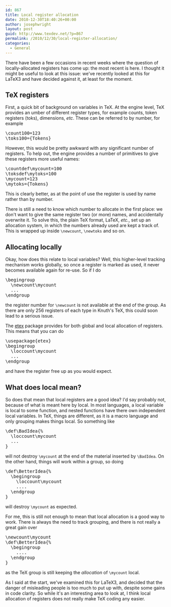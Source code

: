 ```yaml
---
id: 867
title: Local register allocation
date: 2010-12-30T18:40:26+00:00
author: josephwright
layout: post
guid: http://www.texdev.net/?p=867
permalink: /2010/12/30/local-register-allocation/
categories:
  - General
---
```

There have been a few occasions in recent weeks where the question of locally-allocated registers has come up: the most recent is here. I thought it might be useful to look at this issue: we've recently looked at this for LaTeX3 and have decided against it, at least for the moment.
<h2>TeX registers</h2>
First, a quick bit of background on variables in TeX. At the engine level, TeX provides an umber of different register types, for example counts, token registers (toks), dimensions, <em>etc</em>. These can be referred to by number, for example
<pre>\count100=123
\toks100={Tokens}</pre>
However, this would be pretty awkward with any significant number of registers. To help out, the engine provides a number of primitives to give these registers more useful names:
<pre>\countdef\mycount=100
\toksdef\mytoks=100
\mycount=123
\mytoks={Tokens}</pre>
This is clearly better, as at the point of use the register is used by name rather than by number.

There is still a need to know which number to allocate in the first place: we don't want to give the same register two (or more) names, and accidentally overwrite it. To solve this, the plain TeX format, LaTeX, <em>etc.</em>, set up an allocation system, in which the numbers already used are kept a track of. This is wrapped up inside <code>\newcount</code>, <code>\newtoks</code> and so on.
<h2>Allocating locally</h2>
Okay, how does this relate to local variables? Well, this higher-level tracking mechanism works globally, so once a register is marked as used, it never becomes available again for re-use. So if I do
<pre>\begingroup
  \newcount\mycount
  ...
\endgroup
</pre>
the register number for <code>\newcount</code> is not available at the end of the group. As there are only 256 registers of each type in Knuth's TeX, this could soon lead to a serious issue.

The <a href="http://ctan.org/pkg/etex">etex</a> package provides for both global and local allocation of registers. This means that you can do
<pre>\usepackage{etex}
\begingroup
  \loccount\mycount
  ...
\endgroup
</pre>
and have the register free up as you would expect.
<h2>What does local mean?</h2>
So does that mean that local registers are a good idea? I'd say probably not, because of what is meant here by local. In most languages, a local variable is local to some function, and nested functions have there own independent local variables. In TeX, things are different, as it is a macro language and only grouping makes things local. So something like
<pre>\def\BadIdea{%
  \loccount\mycount
  ...
}</pre>
will not destroy <code>\mycount</code> at the end of the material inserted by <code>\BadIdea</code>. On the other hand, things will work within a group, so doing
<pre>
\def\BetterIdea{%
  \begingroup
    \loccount\mycount
    ....
  \endgroup
}
</pre>
will destroy <code>\mycount</code> as expected.

For me, this is still not enough to mean that local allocation is a good way to work. There is always the need to track grouping, and there is not really a great gain over
<pre>
\newcount\mycount
\def\BetterIdea{%
  \begingroup
    ....
  \endgroup
}
</pre>
as the TeX group is still keeping the <em>allocation</em> of <code>\mycount</code> local.

As I said at the start, we've examined this for LaTeX3, and decided that the danger of misleading people is too much to put up with, despite some gains in code clarity. So while it's an interesting area to look at, I think local allocation of registers does not really make TeX coding any easier.